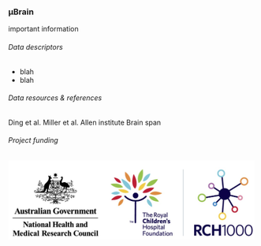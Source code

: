 ### &mu;Brain
important information

###### Data descriptors
- blah
- blah

###### Data resources & references
Ding et al.
Miller et al.
Allen institute Brain span

###### Project funding
<img src="./assets/images/funders.jpg" width="500"/>



